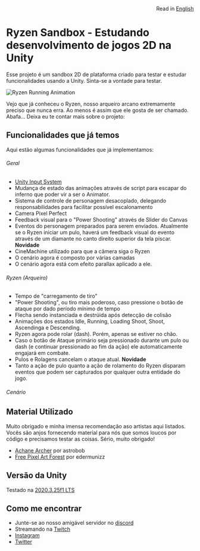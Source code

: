<p align="right">
  Read in <a href="https://github.com/indiegabo/ryzen-sandbox">English</a>
</p>

# Ryzen Sandbox - Estudando desenvolvimento de jogos 2D na Unity

Esse projeto é um sandbox 2D de plataforma criado para testar e estudar funcionalidades usando a Unity. Sinta-se a vontade para testar.

![Ryzen Running Animation](https://img.itch.zone/aW1hZ2UvOTA2NjA3LzUxMjExMTAuZ2lm/original/pxapC%2B.gif)

Vejo que já conheceu o Ryzen, nosso arqueiro arcano extremamente preciso que nunca erra. Ao menos é assim que ele gosta de ser chamado. Abafa... Deixa eu te contar mais sobre o projeto:

## Funcionalidades que já temos

Aqui estão algumas funcionalidades que já implementamos:

###### Geral

- [Unity Input System](https://docs.unity3d.com/Packages/com.unity.inputsystem@1.0/manual/QuickStartGuide.html)
- Mudança de estado das animações através de script para escapar do inferno que poder vir a ser o Animator.
- Sistema de controle de personagem desacoplado, delegando responsabilidades para facilitar possível escalonamento
- Camera Pixel Perfect
- Feedback visual para o "Power Shooting" através de Slider do Canvas
- Eventos do personagem preparados para serem enviados. Atualmente se o Ryzen iniciar um pulo, haverá um feedback visual do evento através de um diamante no canto direito superior da tela piscar.
  **Novidade**
- CineMachine utilizado para que a câmera siga o Ryzen
- O cenário agora é composto por várias camadas
- O cenário agora está com efeito parallax aplicado a ele.

###### Ryzen (Arqueiro)

- Tempo de "carregamento de tiro"
- "Power Shooting", ou tiro mais poderoso, caso pressione o botão de ataque por dado período mínimo de tempo
- Flecha sendo instanciada e destrúida após detecção de colisão
- Animações dos estados Idle, Running, Loading Shoot, Shoot, Ascendinga e Descending.
- Ryzen agora pode rolar (dash). Porém, apenas se estiver no chão.
- Caso o botão de Ataque primário seja pressionado durante um pulo ou dash (e continuar pressionado ao fim da ação) ele automaticamente engajará em combate.
- Pulos e Rolagens cancelam o ataque atual.
  **Novidade**
- Tanto a ação de pulo quanto a ação de rolamento do Ryzen disparam eventos que podem ser capturados por qualquer outra entidade do jogo.

###### Cenário

## Material Utilizado

Muito obrigado e minha imensa recomendação aso artistas aqui listados. Vocês são anjos fornecendo
material para nós que somos loucos por código e precisamos testar as coisas. Sério, muito obrigado!

- [Achane Archer](https://astrobob.itch.io/arcane-archer) por astrobob
- [Free Pixel Art Forest](https://edermunizz.itch.io/free-pixel-art-forest) por edermunizz

## Versão da Unity

Testado na [2020.3.25f1 LTS](https://unity3d.com/pt/unity/whats-new/2020.3.25)

## Como me encontrar

- Junte-se ao nosso amigável servidor no [discord](https://discord.gg/uvgWxNPk)
- Streamando na [Twitch](https://twitch.tv/indiegabo_dev)
- [Instagram](https://instagram.com/indiegabo)
- [Twitter](https://twitter.com/indiegabo)
